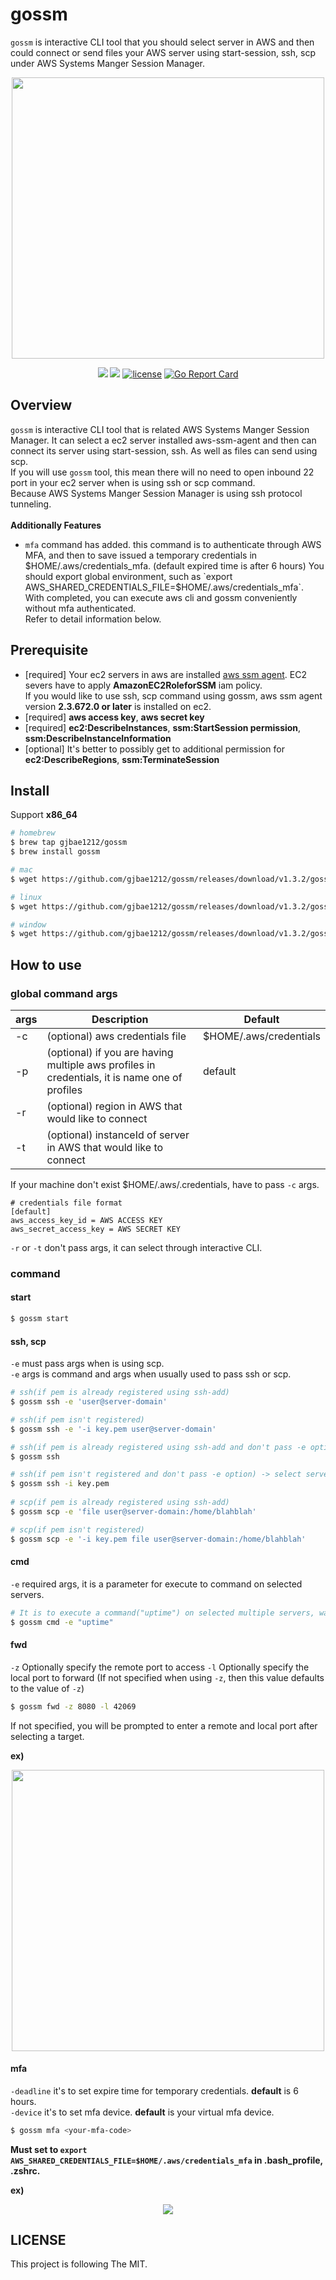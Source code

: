 # gossm

`gossm` is interactive CLI tool that you should select server in AWS and then could connect or send files your AWS server using start-session, ssh, scp under AWS Systems Manger Session Manager.
<p align="center">
<img src="https://storage.googleapis.com/gjbae1212-asset/gossm/start.gif" width="500", height="450" />
</p>

<p align="center"/>
<a href="https://circleci.com/gh/gjbae1212/gossm"><img src="https://circleci.com/gh/gjbae1212/gossm.svg?style=svg"></a>
<a href="https://hits.seeyoufarm.com"/><img src="https://hits.seeyoufarm.com/api/count/incr/badge.svg?url=https%3A%2F%2Fgithub.com%2Fgjbae1212%2Fgossm"/></a>
<a href="/LICENSE"><img src="https://img.shields.io/badge/license-MIT-GREEN.svg" alt="license" /></a>
<a href="https://goreportcard.com/report/github.com/gjbae1212/gossm"><img src="https://goreportcard.com/badge/github.com/gjbae1212/gossm" alt="Go Report Card"/></a>
</p>

## Overview
`gossm` is interactive CLI tool that is related AWS Systems Manger Session Manager.
It can select a ec2 server installed aws-ssm-agent and then can connect its server using start-session, ssh.
As well as files can send using scp.  
If you will use `gossm` tool, this mean there will no need to open inbound 22 port in your ec2 server when is using ssh or scp command.  
Because AWS Systems Manger Session Manager is using ssh protocol tunneling.   
<br/>
**Additionally Features**
- `mfa` command has added. this command is to authenticate through AWS MFA, and then to save issued a temporary credentials in $HOME/.aws/credentials_mfa. (default expired time is after 6 hours)  
You should export global environment, such as `export AWS_SHARED_CREDENTIALS_FILE=$HOME/.aws/credentials_mfa`.    
With completed, you can execute aws cli and gossm conveniently without mfa authenticated.    
Refer to detail information below.
   
## Prerequisite 
- [required] Your ec2 servers in aws are installed [aws ssm agent](https://docs.aws.amazon.com/systems-manager/latest/userguide/ssm-agent.html).
EC2 severs have to apply **AmazonEC2RoleforSSM** iam policy.     
If you would like to use ssh, scp command using gossm, aws ssm agent version **2.3.672.0 or later** is installed on ec2. 
- [required] **aws access key**, **aws secret key**
- [required] **ec2:DescribeInstances**, **ssm:StartSession permission**, **ssm:DescribeInstanceInformation**     
- [optional] It's better to possibly get to additional permission for **ec2:DescribeRegions**, **ssm:TerminateSession**

## Install
Support **x86_64**
```bash 
# homebrew
$ brew tap gjbae1212/gossm
$ brew install gossm

# mac
$ wget https://github.com/gjbae1212/gossm/releases/download/v1.3.2/gossm_1.3.2_Darwin_x86_64.tar.gz

# linux
$ wget https://github.com/gjbae1212/gossm/releases/download/v1.3.2/gossm_1.3.2_Linux_x86_64.tar.gz

# window
$ wget https://github.com/gjbae1212/gossm/releases/download/v1.3.2/gossm_1.3.2_Windows_x86_64.tar.gz
```

## How to use
### global command args
| args           | Description                                               | Default                |
| ---------------|-----------------------------------------------------------|------------------------|
| -c             | (optional) aws credentials file | $HOME/.aws/credentials |
| -p             | (optional) if you are having multiple aws profiles in credentials, it is name one of profiles | default |
| -r             | (optional) region in AWS that would like to connect |  |
| -t             | (optional) instanceId of server in AWS that would like to connect | |

If your machine don't exist $HOME/.aws/.credentials, have to pass `-c` args.  
```
# credentials file format
[default]
aws_access_key_id = AWS ACCESS KEY
aws_secret_access_key = AWS SECRET KEY
``` 
  
`-r` or `-t` don't pass args, it can select through interactive CLI.  
    
### command

#### start
```bash
$ gossm start 
```

#### ssh, scp
`-e` must pass args when is using scp.   
`-e` args is command and args when usually used to pass ssh or scp.
```bash
# ssh(if pem is already registered using ssh-add)
$ gossm ssh -e 'user@server-domain'

# ssh(if pem isn't registered)
$ gossm ssh -e '-i key.pem user@server-domain'

# ssh(if pem is already registered using ssh-add and don't pass -e option) -> select server using interactive cli
$ gossm ssh

# ssh(if pem isn't registered and don't pass -e option) -> select server using interactive cli
$ gossm ssh -i key.pem
 
# scp(if pem is already registered using ssh-add)
$ gossm scp -e 'file user@server-domain:/home/blahblah'

# scp(if pem isn't registered)
$ gossm scp -e '-i key.pem file user@server-domain:/home/blahblah'

```

#### cmd 
`-e` required args, it is a parameter for execute to command on selected servers.

```bash
# It is to execute a command("uptime") on selected multiple servers, waiting for a response on its result.
$ gossm cmd -e "uptime" 
```

#### fwd
`-z` Optionally specify the remote port to access
`-l` Optionally specify the local port to forward (If not specified when using `-z`, then this value defaults to the value of `-z`)

```bash
$ gossm fwd -z 8080 -l 42069
```
If not specified, you will be prompted to enter a remote and local port after selecting a target. 
 
**ex)**  
<p align="center">
<img src="https://storage.googleapis.com/gjbae1212-asset/gossm/ssh.gif" width="500", height="450" />
</p>

#### mfa
`-deadline` it's to set expire time for temporary credentials. **default** is 6 hours.  
`-device` it's to set mfa device. **default** is your virtual mfa device.
```bash
$ gossm mfa <your-mfa-code>
```
**Must set to `export AWS_SHARED_CREDENTIALS_FILE=$HOME/.aws/credentials_mfa` in .bash_profile, .zshrc.**

**ex)**  
<p align="center">
<img src="https://storage.googleapis.com/gjbae1212-asset/gossm/mfa.png" />
</p>
 
## LICENSE
This project is following The MIT.
